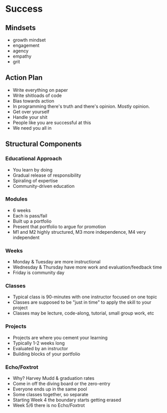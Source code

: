 # Success

## Mindsets

* growth mindset
* engagement
* agency
* empathy
* grit

## Action Plan

* Write everything on paper
* Write shitloads of code
* Bias towards action
* In programming there's truth and there's opinion. Mostly opinion.
* Get over yourself
* Handle your shit
* People like you are successful at this
* We need you all in

## Structural Components

### Educational Approach

* You learn by doing
* Gradual release of responsibility
* Spiraling of expertise
* Community-driven education

### Modules

* 6 weeks
* Each is pass/fail
* Built up a portfolio
* Present that portfolio to argue for promotion
* M1 and M2 highly structured, M3 more independence, M4 very independent

### Weeks

* Monday & Tuesday are more instructional
* Wednesday & Thursday have more work and evaluation/feedback time
* Friday is community day

### Classes

* Typical class is 90-minutes with one instructor focused on one topic
* Classes are supposed to be "just in time" to apply the skill to your project
* Classes may be lecture, code-along, tutorial, small group work, etc

### Projects

* Projects are where you cement your learning
* Typically 1-2 weeks long
* Evaluated by an instructor
* Building blocks of your portfolio

### Echo/Foxtrot

* Why? Harvey Mudd & graduation rates
* Come in off the diving board or the zero-entry
* Everyone ends up in the same pool
* Some classes together, so separate
* Starting Week 4 the boundary starts getting erased
* Week 5/6 there is no Echo/Foxtrot
